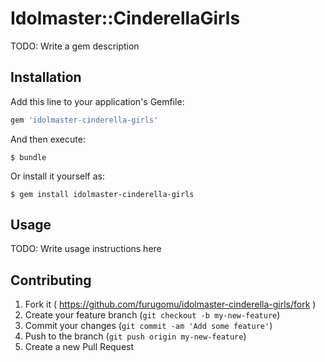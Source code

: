 # Idolmaster::CinderellaGirls

TODO: Write a gem description

## Installation

Add this line to your application's Gemfile:

```ruby
gem 'idolmaster-cinderella-girls'
```

And then execute:

    $ bundle

Or install it yourself as:

    $ gem install idolmaster-cinderella-girls

## Usage

TODO: Write usage instructions here

## Contributing

1. Fork it ( https://github.com/furugomu/idolmaster-cinderella-girls/fork )
2. Create your feature branch (`git checkout -b my-new-feature`)
3. Commit your changes (`git commit -am 'Add some feature'`)
4. Push to the branch (`git push origin my-new-feature`)
5. Create a new Pull Request
